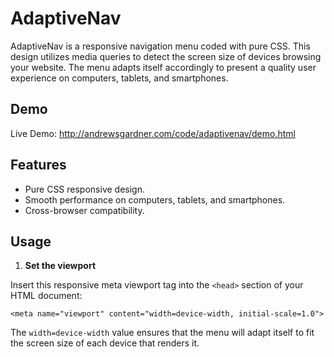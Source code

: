 # AdaptiveNav
AdaptiveNav is a responsive navigation menu coded with pure CSS. This design utilizes media queries to detect the screen size of devices browsing your website. The menu adapts itself accordingly to present a quality user experience on computers, tablets, and smartphones.

## Demo
Live Demo: http://andrewsgardner.com/code/adaptivenav/demo.html

## Features
* Pure CSS responsive design.
* Smooth performance on computers, tablets, and smartphones.
* Cross-browser compatibility.

## Usage
1. **Set the viewport**

Insert this responsive meta viewport tag into the ```<head>``` section of your HTML document:  

```<meta name="viewport" content="width=device-width, initial-scale=1.0">```

The ```width=device-width``` value ensures that the menu will adapt itself to fit the screen size of each device that renders it.
